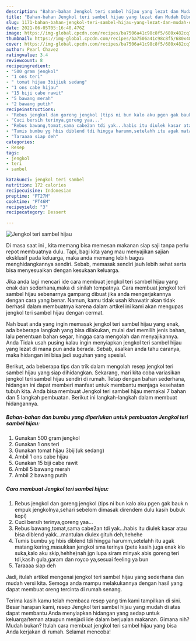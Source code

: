 ```yaml
---
description: "Bahan-bahan Jengkol teri sambel hijau yang lezat dan Mudah Dibuat"
title: "Bahan-bahan Jengkol teri sambel hijau yang lezat dan Mudah Dibuat"
slug: 1171-bahan-bahan-jengkol-teri-sambel-hijau-yang-lezat-dan-mudah-dibuat
date: 2021-06-05T05:16:40.476Z
image: https://img-global.cpcdn.com/recipes/ba7506a41c98c8f5/680x482cq70/jengkol-teri-sambel-hijau-foto-resep-utama.jpg
thumbnail: https://img-global.cpcdn.com/recipes/ba7506a41c98c8f5/680x482cq70/jengkol-teri-sambel-hijau-foto-resep-utama.jpg
cover: https://img-global.cpcdn.com/recipes/ba7506a41c98c8f5/680x482cq70/jengkol-teri-sambel-hijau-foto-resep-utama.jpg
author: Pearl Chavez
ratingvalue: 3.4
reviewcount: 8
recipeingredient:
- "500 gram jengkol"
- "1 ons teri"
- " tomat hijau 3bijiuk sedang"
- "1 ons cabe hijau"
- "15 biji cabe rawit"
- "5 bawang merah"
- "2 bawang putih"
recipeinstructions:
- "Rebus jengkol dan goreng jengkol (tips ni bun kalo aku pgen gak bauk n empuk jengkolnya,sehari sebelom dimasak direndem dulu kasih bubuk kopi)"
- "Cuci bersih terinya,goreng yaa..."
- "Rebus bawang,tomat,sama cabe2an tdi yak...habis itu diulek kasar atau bisa diblend yakk...mantulan diulex gituh deh,hehehe"
- "Tumis bumbu yg hbis diblend tdi hingga harumm,setelahh itu agak matang kering,masukkan jengkol sma terinya (pete kasih juga enak klo suka,kalo aku skip,hehhe)nah jgn lupa siram minyak abis goreng teri tdi,kasih gula,garam dan royco ya,sesuai feeling ya bun"
- "Taraaaa siap deh"
categories:
- Resep
tags:
- jengkol
- teri
- sambel

katakunci: jengkol teri sambel 
nutrition: 172 calories
recipecuisine: Indonesian
preptime: "PT27M"
cooktime: "PT46M"
recipeyield: "3"
recipecategory: Dessert

---
```



![Jengkol teri sambel hijau](https://img-global.cpcdn.com/recipes/ba7506a41c98c8f5/680x482cq70/jengkol-teri-sambel-hijau-foto-resep-utama.jpg)

Di masa  saat ini , kita memang bisa memesan makanan siap saji tanpa perlu repot membuatnya dulu. Tapi, bagi kita yang mau menyajikan sajian eksklusif pada keluarga, maka anda memang lebih bagus menghidangkannya sendiri. Sebab, memasak sendiri jauh lebih sehat serta bisa menyesuaikan dengan kesukaan keluarga.

Jika anda lagi mencari ide cara membuat jengkol teri sambel hijau yang enak dan sederhana,maka di sinilah tempatnya. Cara membuat jengkol teri sambel hijau  sebenarnya gampang dibuat jika anda mengerjakannya dengan cara yang benar. Namun, kamu tidak usah khawatir akan tidak berhasil dalam membuatnya 
karena dalam artikel ini kami akan mengupas jengkol teri sambel hijau dengan cermat.  



Nah buat anda yang ingin memasak jengkol teri sambel hijau yang enak, ada beberapa langkah yang bisa dilakukan, mulai dari memilih jenis bahan, lalu penentuan bahan segar, hingga cara mengolah dan menyajikannya. Anda Tidak usah pusing kalau ingin menyiapkan jengkol teri sambel hijau yang lezat di mana pun anda berada. Sebab, asalkan anda  tahu caranya, maka hidangan ini bisa jadi suguhan yang spesial.

Berikut, ada beberapa tips dan trik dalam mengolah resep jengkol teri sambel hijau yang siap dihidangkan. Sekarang, mari kita coba variasikan jengkol teri sambel hijau sendiri di rumah. Tetap dengan bahan sederhana, hidangan ini dapat memberi manfaat untuk membantu menjaga kesehatan tubuh kita. Anda bisa membuat Jengkol teri sambel hijau memakai 7 bahan dan 5 langkah pembuatan. Berikut ini langkah-langkah dalam membuat hidangannya.

<!--inarticleads1-->

##### Bahan-bahan dan bumbu yang diperlukan untuk pembuatan Jengkol teri sambel hijau:

1. Gunakan 500 gram jengkol
1. Gunakan 1 ons teri
1. Gunakan  tomat hijau 3biji(uk sedang)
1. Ambil 1 ons cabe hijau
1. Gunakan 15 biji cabe rawit
1. Ambil 5 bawang merah
1. Ambil 2 bawang putih




<!--inarticleads2-->

##### Cara membuat Jengkol teri sambel hijau:

1. Rebus jengkol dan goreng jengkol (tips ni bun kalo aku pgen gak bauk n empuk jengkolnya,sehari sebelom dimasak direndem dulu kasih bubuk kopi)
1. Cuci bersih terinya,goreng yaa...
1. Rebus bawang,tomat,sama cabe2an tdi yak...habis itu diulek kasar atau bisa diblend yakk...mantulan diulex gituh deh,hehehe
1. Tumis bumbu yg hbis diblend tdi hingga harumm,setelahh itu agak matang kering,masukkan jengkol sma terinya (pete kasih juga enak klo suka,kalo aku skip,hehhe)nah jgn lupa siram minyak abis goreng teri tdi,kasih gula,garam dan royco ya,sesuai feeling ya bun
1. Taraaaa siap deh




Jadi, itulah artikel mengenai  jengkol teri sambel hijau  yang sederhana dan mudah versi kita. Semoga anda mampu melakukannya dengan hasil yang dapat membuat oreng tercinta di rumah senang. 

Terima kasih kamu telah membaca resep yang tim kami tampilkan di sini. Besar harapan kami, resep  Jengkol teri sambel hijau yang mudah di atas dapat membantu Anda menyiapkan hidangan yang sedap untuk keluarga/teman ataupun menjadi ide dalam berjualan makanan. Gimana nih? Mudah bukan? Itulah cara membuat jengkol teri sambel hijau yang bisa Anda kerjakan di rumah. Selamat mencoba!

